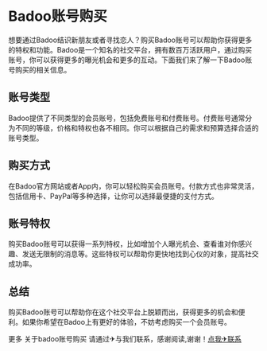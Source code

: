 # Badoo账号购买

想要通过Badoo结识新朋友或者寻找恋人？购买Badoo账号可以帮助你获得更多的特权和功能。Badoo是一个知名的社交平台，拥有数百万活跃用户，通过购买账号，你可以获得更多的曝光机会和更多的互动。下面我们来了解一下Badoo账号购买的相关信息。

## 账号类型
Badoo提供了不同类型的会员账号，包括免费账号和付费账号。付费账号通常分为不同的等级，价格和特权也各不相同。你可以根据自己的需求和预算选择合适的账号类型。

## 购买方式
在Badoo官方网站或者App内，你可以轻松购买会员账号。付款方式也非常灵活，包括信用卡、PayPal等多种选择，让你可以选择最便捷的支付方式。

## 账号特权
购买Badoo账号可以获得一系列特权，比如增加个人曝光机会、查看谁对你感兴趣、发送无限制的消息等。这些特权可以帮助你更快地找到心仪的对象，提高社交成功率。

## 总结
购买Badoo账号可以帮助你在这个社交平台上脱颖而出，获得更多的机会和便利。如果你希望在Badoo上有更好的体验，不妨考虑购买一个会员账号。

更多 关于badoo账号购买 请通过✈与我们联系，感谢阅读,谢谢！[点我✈联系](https://1.k02.cc)
